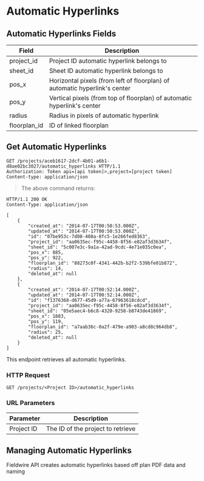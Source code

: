 # Automatic Hyperlinks

## Automatic Hyperlinks Fields

Field | Description
--------- | -----------
project_id | Project ID automatic hyperlink belongs to
sheet_id | Sheet ID automatic hyperlink belongs to
pos_x | Horizontal pixels (from left of floorplan) of automatic hyperlink's center
pos_y | Vertical pixels (from top of floorplan) of automatic hyperlink's center
radius | Radius in pixels of automatic hyperlink
floorplan_id | ID of linked floorplan

## Get Automatic Hyperlinks

```http
GET /projects/aceb1617-2dcf-4b01-a6b1-d8ae02bc3027/automatic_hyperlinks HTTP/1.1
Authorization: Token api=[api token]>,project=[project token]
Content-type: application/json
```

> The above command returns:

```http
HTTP/1.1 200 OK
Content-Type: application/json

[
    {
        "created_at": "2014-07-17T00:50:53.000Z",
        "updated_at": "2014-07-17T00:50:53.000Z",
        "id": "07be953c-7d08-408a-8fc5-1e266fed8363",
        "project_id": "aa0635ec-f95c-4458-8f56-e82af3d3634f",
        "sheet_id": "5c007e3c-9a1a-42ad-9cdc-4e71e035c0ea",
        "pos_x": 885,
        "pos_y": 922,
        "floorplan_id": "88273c0f-4341-442b-b2f2-539bfe01b872",
        "radius": 14,
        "deleted_at": null
    },
    {
        "created_at": "2014-07-17T00:52:14.000Z",
        "updated_at": "2014-07-17T00:52:14.000Z",
        "id": "f1376368-d677-45d9-a77a-67963618cdcd",
        "project_id": "aa0635ec-f95c-4458-8f56-e82af3d3634f",
        "sheet_id": "05e5aec4-b6c8-4320-9258-b8743de41869",
        "pos_x": 1883,
        "pos_y": 119,
        "floorplan_id": "a7aab36c-0a2f-479e-a903-a8cd8c964db8",
        "radius": 25,
        "deleted_at": null
    }
]
```

This endpoint retrieves all automatic hyperlinks.

### HTTP Request

`GET /projects/<Project ID>/automatic_hyperlinks`

### URL Parameters

Parameter | Description
--------- | -----------
Project ID | The ID of the project to retrieve

## Managing Automatic Hyperlinks

<aside class="warning">
    Fieldwire API creates automatic hyperlinks based off plan PDF data and naming
</aside>
